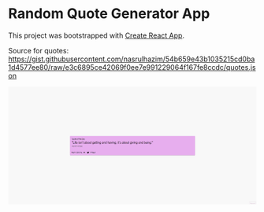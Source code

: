 # Random Quote Generator App

This project was bootstrapped with [Create React App](https://github.com/facebook/create-react-app).

Source for quotes: https://gist.githubusercontent.com/nasrulhazim/54b659e43b1035215cd0ba1d4577ee80/raw/e3c6895ce42069f0ee7e991229064f167fe8ccdc/quotes.json

![demo](https://github.com/D-mser/random-quote/blob/main/public/random-quote.gif)

